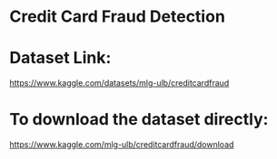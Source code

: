# Credit Card Fraud Detection


# Dataset Link:
https://www.kaggle.com/datasets/mlg-ulb/creditcardfraud

# To download the dataset directly:
https://www.kaggle.com/mlg-ulb/creditcardfraud/download
